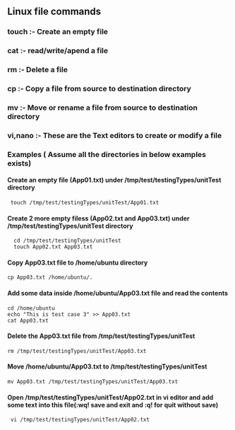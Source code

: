 ## Linux file commands

### touch :- Create an empty file
### cat :- read/write/apend a file
### rm :- Delete a file
### cp :- Copy a file from source to destination directory
### mv :- Move or rename a file from source to destination directory
### vi,nano :- These are the Text editors to create or modify a file


### Examples ( Assume all the directories in below examples exists)

#### Create an empty file (App01.txt) under /tmp/test/testingTypes/unitTest directory
```
 touch /tmp/test/testingTypes/unitTest/App01.txt
```
#### Create 2 more empty filess (App02.txt and App03.txt) under /tmp/test/testingTypes/unitTest directory
```
  cd /tmp/test/testingTypes/unitTest
  touch App02.txt App03.txt
```

#### Copy App03.txt file to /home/ubuntu directory
```
cp App03.txt /home/ubuntu/.
```
#### Add some data inside /home/ubuntu/App03.txt file and read the contents
```
cd /home/ubuntu
echo "This is test case 3" >> App03.txt
cat App03.txt
```
#### Delete the App03.txt file from /tmp/test/testingTypes/unitTest
```
rm /tmp/test/testingTypes/unitTest/App03.txt
```

#### Move /home/ubuntu/App03.txt to /tmp/test/testingTypes/unitTest
```
mv App03.txt /tmp/test/testingTypes/unitTest/App03.txt
```
#### Open /tmp/test/testingTypes/unitTest/App02.txt in vi editor and add some text into this file(:wq! save and exit and :q! for quit without save)
```
 vi /tmp/test/testingTypes/unitTest/App02.txt
```

